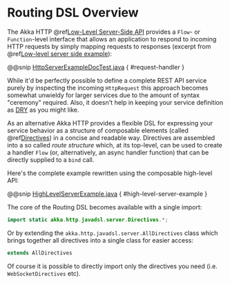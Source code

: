 # Routing DSL Overview

The Akka HTTP @ref[Low-Level Server-Side API](../low-level-server-side-api.md) provides a `Flow`- or `Function`-level interface that allows
an application to respond to incoming HTTP requests by simply mapping requests to responses
(excerpt from @ref[Low-level server side example](../low-level-server-side-api.md#http-low-level-server-side-example-java)):

@@snip [HttpServerExampleDocTest.java](../../../../../test/java/docs/http/javadsl/server/HttpServerExampleDocTest.java) { #request-handler }

While it'd be perfectly possible to define a complete REST API service purely by inspecting the incoming
`HttpRequest` this approach becomes somewhat unwieldy for larger services due to the amount of syntax "ceremony"
required. Also, it doesn't help in keeping your service definition as [DRY](http://en.wikipedia.org/wiki/Don%27t_repeat_yourself) as you might like.

As an alternative Akka HTTP provides a flexible DSL for expressing your service behavior as a structure of
composable elements (called @ref[Directives](directives/index.md)) in a concise and readable way. Directives are assembled into a so called
*route structure* which, at its top-level, can be used to create a handler `Flow` (or, alternatively, an
async handler function) that can be directly supplied to a `bind` call.

Here's the complete example rewritten using the composable high-level API:

@@snip [HighLevelServerExample.java](../../../../../test/java/docs/http/javadsl/server/HighLevelServerExample.java) { #high-level-server-example }

The core of the Routing DSL becomes available with a single import:

```java
import static akka.http.javadsl.server.Directives.*;
```

Or by extending the `akka.http.javadsl.server.AllDirectives` class which brings together all directives into a single class
for easier access:

```java
extends AllDirectives
```

Of course it is possible to directly import only the directives you need (i.e. `WebSocketDirectives` etc).
